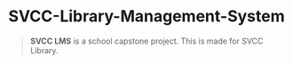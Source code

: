 # SVCC-Library-Management-System

> **SVCC LMS** is a school capstone project. This is made for SVCC Library.


